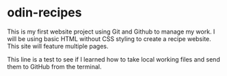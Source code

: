 # odin-recipes

This is my first website project using Git and Github to manage my work. I will be using basic HTML without CSS styling to create a recipe website. This site will feature multiple pages. 

This line is a test to see if I learned how to take local working files and send them to GitHub from the terminal. 